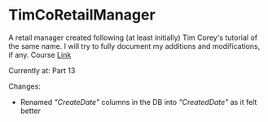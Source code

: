 # TimCoRetailManager

A retail manager created following (at least initially) Tim Corey's tutorial of the same name. I will try to fully document my additions and modifications, if any.
Course [Link](https://www.youtube.com/playlist?list=PLLWMQd6PeGY0bEMxObA6dtYXuJOGfxSPx)

Currently at: Part 13

Changes:

- Renamed *"CreateDate"* columns in the DB into *"CreatedDate"* as it felt better
